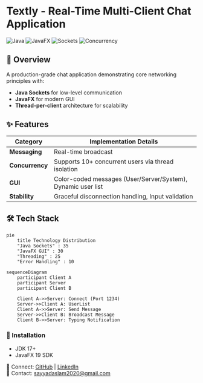 # Textly - Real-Time Multi-Client Chat Application

![Java](https://img.shields.io/badge/Java-17%2B-blue) ![JavaFX](https://img.shields.io/badge/JavaFX-19-purple) ![Sockets](https://img.shields.io/badge/TCP%2FIP-Sockets-orange) ![Concurrency](https://img.shields.io/badge/Thread--per--client-Model-green)

## 📌 Overview
A production-grade chat application demonstrating core networking principles with:
- **Java Sockets** for low-level communication  
- **JavaFX** for modern GUI  
- **Thread-per-client** architecture for scalability  

<!--
![Textly Demo](https://via.placeholder.com/800x500?text=Textly+Chat+Application+Screenshot)  
*(Replace with actual screenshot)*
-->

## ✨ Features
| Category        | Implementation Details |
|-----------------|-----------------------|
| **Messaging**   | Real-time broadcast |
| **Concurrency** | Supports 10+ concurrent users via thread isolation |
| **GUI**         | Color-coded messages (User/Server/System), Dynamic user list |
| **Stability**   | Graceful disconnection handling, Input validation |

## 🛠 Tech Stack
```mermaid
pie
    title Technology Distribution
    "Java Sockets" : 35
    "JavaFX GUI" : 30
    "Threading" : 25
    "Error Handling" : 10
```
```mermaid
sequenceDiagram
    participant Client A
    participant Server
    participant Client B
    
    Client A->>Server: Connect (Port 1234)
    Server->>Client A: UserList
    Client A->>Server: Send Message
    Server->>Client B: Broadcast Message
    Client B->>Server: Typing Notification
```

### 🚀 Installation
- JDK 17+
- JavaFX 19 SDK

🔗 Connect: [GitHub](https://github.com/aslams2020) | [LinkedIn](https://www.linkedin.com/in/aslamsayyad02/) <br>
📧 Contact: sayyadaslam2020@gmail.com
